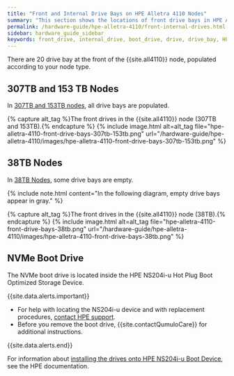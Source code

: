 ```yaml
---
title: "Front and Internal Drive Bays on HPE Alletra 4110 Nodes"
summary: "This section shows the locations of front drive bays in HPE Alletra 4110 nodes."
permalink: /hardware-guide/hpe-alletra-4110/front-internal-drives.html
sidebar: hardware_guide_sidebar
keywords: front_drive, internal_drive, boot_drive, drive, drive_bay, HPE_Alletra_4110, HPE, Alletra, 4110, nvme, ns204i-u, hot, plug, optimized, storage, device
---
```


There are 20 drive bay at the front of the {{site.all4110}} node, populated according to your node type.


## 307TB and 153 TB Nodes
In [307TB and 153TB nodes](technical-specifications.md), all drive bays are populated.

{% capture alt_tag %}The front drives in the {{site.all4110}} node (307TB and 153TB).{% endcapture %}
{% include image.html alt=alt_tag file="hpe-alletra-4110-front-drive-bays-307tb-153tb.png" url="/hardware-guide/hpe-alletra-4110/images/hpe-alletra-4110-front-drive-bays-307tb-153tb.png" %}


## 38TB Nodes
In [38TB Nodes](technical-specifications.md), some drive bays are empty.

{% include note.html content="In the following diagram, empty drive bays appear in gray." %}

{% capture alt_tag %}The front drives in the {{site.all4110}} node (38TB).{% endcapture %}
{% include image.html alt=alt_tag file="hpe-alletra-4110-front-drive-bays-38tb.png" url="/hardware-guide/hpe-alletra-4110/images/hpe-alletra-4110-front-drive-bays-38tb.png" %}


## NVMe Boot Drive
The NVMe boot drive is located inside the HPE NS204i-u Hot Plug Boot Optimized Storage Device.

{{site.data.alerts.important}}
<ul>
  <li>For help with locating the NS204i-u device and with replacement procedures, <a href="https://www.hpe.com/us/en/contact-hpe.html">contact HPE support</a>.</li>
  <li>Before you remove the boot drive, {{site.contactQumuloCare}} for additional instructions.</li>
</ul>
{{site.data.alerts.end}}

For information about [installing the drives onto HPE NS204i-u Boot Device](https://support.hpe.com/hpesc/public/docDisplay?docId=sd00001830en_us&page=GUID-BB337DF6-B98B-43A7-A609-28CE4AFCEAD6.html), see the HPE documentation.
